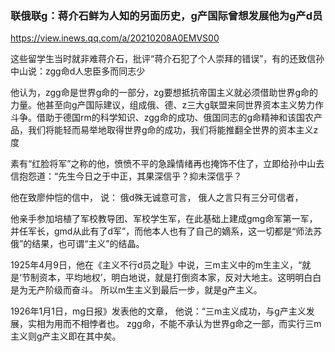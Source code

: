 ### 联俄联g：蒋介石鲜为人知的另面历史，g产国际曾想发展他为g产d员
https://view.inews.qq.com/a/20210208A0EMVS00

这些留学生当时就非难蒋介石，批评“蒋介石犯了个人崇拜的错误”，有的还致信孙中山说：zgg命d人忠臣多而同志少

他认为，zgg命是世界g命的一部分，zg要想抵抗帝国主义就必须借助世界g命的力量。他甚至向g产国际建议，组成俄、德、z三大g联盟来同世界资本主义势力作斗争。借助于德国rm的科学知识、zgg命的成功、俄国同志的g命精神和该国农产品，我们将能轻而易举地取得世界g命的成功，我们将能推翻全世界的资本主义z度

素有“红脸将军”之称的他，愤愤不平的急躁情绪再也掩饰不住了，立即给孙中山去信抱怨道：“先生今日之于中正，其果深信乎？抑未深信乎？

他在致廖仲恺的信中，
说：
俄d殊无诚意可言，
俄人之言只有三分可信者，

他亲手参加培植了军校教导团、军校学生军，在此基础上建成gmg命军第一军，并任军长，gmd从此有了d军”，而他本人也有了自己的嫡系，这一切都是“师法苏俄”的结果，也可谓“主义”的结晶。

1925年4月9日，他在《主义不行d员之耻》中说，三m主义中的m生主义，“就是‘节制资本，平均地权’，明白地说，就是打倒资本家，反对大地主。这明明白白是为无产阶级而奋斗。
所以m生主义到最后一步，就是g产主义。

1926年1月1日，mg日报》发表他的文章，
他说：“三m主义成功，与g产主义发展，实相为用而不相悖者也。
zgg命，不能不承认为世界g命之一部，而实行三m主义则g产主义即在其中矣。

